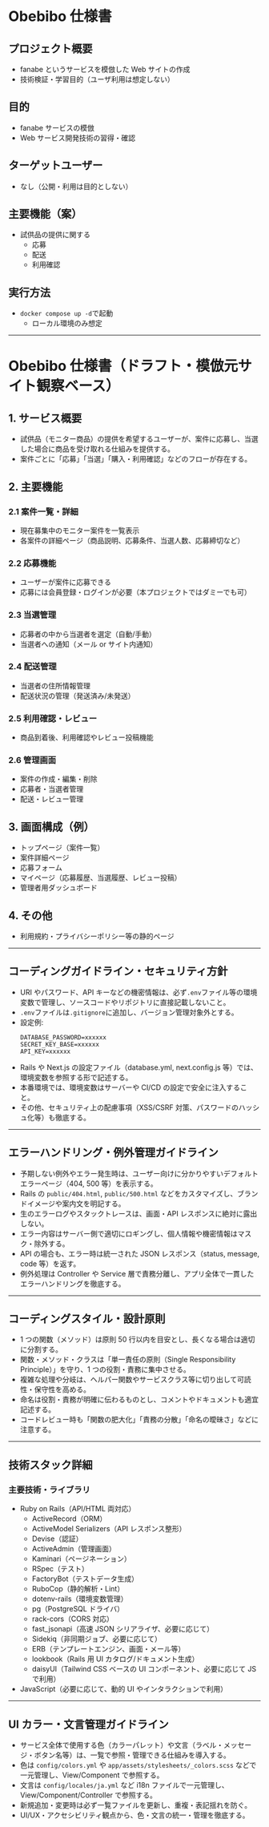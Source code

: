 # Obebibo 仕様書

## プロジェクト概要

- fanabe というサービスを模倣した Web サイトの作成
- 技術検証・学習目的（ユーザ利用は想定しない）

## 目的

- fanabe サービスの模倣
- Web サービス開発技術の習得・確認

## ターゲットユーザー

- なし（公開・利用は目的としない）

## 主要機能（案）

- 試供品の提供に関する
  - 応募
  - 配送
  - 利用確認

## 実行方法

- `docker compose up -d`で起動
  - ローカル環境のみ想定

---

# Obebibo 仕様書（ドラフト・模倣元サイト観察ベース）

## 1. サービス概要

- 試供品（モニター商品）の提供を希望するユーザーが、案件に応募し、当選した場合に商品を受け取れる仕組みを提供する。
- 案件ごとに「応募」「当選」「購入・利用確認」などのフローが存在する。

## 2. 主要機能

### 2.1 案件一覧・詳細

- 現在募集中のモニター案件を一覧表示
- 各案件の詳細ページ（商品説明、応募条件、当選人数、応募締切など）

### 2.2 応募機能

- ユーザーが案件に応募できる
- 応募には会員登録・ログインが必要（本プロジェクトではダミーでも可）

### 2.3 当選管理

- 応募者の中から当選者を選定（自動/手動）
- 当選者への通知（メール or サイト内通知）

### 2.4 配送管理

- 当選者の住所情報管理
- 配送状況の管理（発送済み/未発送）

### 2.5 利用確認・レビュー

- 商品到着後、利用確認やレビュー投稿機能

### 2.6 管理画面

- 案件の作成・編集・削除
- 応募者・当選者管理
- 配送・レビュー管理

## 3. 画面構成（例）

- トップページ（案件一覧）
- 案件詳細ページ
- 応募フォーム
- マイページ（応募履歴、当選履歴、レビュー投稿）
- 管理者用ダッシュボード

## 4. その他

- 利用規約・プライバシーポリシー等の静的ページ

---

## コーディングガイドライン・セキュリティ方針

- URI やパスワード、API キーなどの機密情報は、必ず`.env`ファイル等の環境変数で管理し、ソースコードやリポジトリに直接記載しないこと。
- `.env`ファイルは`.gitignore`に追加し、バージョン管理対象外とする。
- 設定例:
  ```env
  DATABASE_PASSWORD=xxxxxx
  SECRET_KEY_BASE=xxxxxx
  API_KEY=xxxxxx
  ```
- Rails や Next.js の設定ファイル（database.yml, next.config.js 等）では、環境変数を参照する形で記述する。
- 本番環境では、環境変数はサーバーや CI/CD の設定で安全に注入すること。
- その他、セキュリティ上の配慮事項（XSS/CSRF 対策、パスワードのハッシュ化等）も徹底する。

---

## エラーハンドリング・例外管理ガイドライン

- 予期しない例外やエラー発生時は、ユーザー向けに分かりやすいデフォルトエラーページ（404, 500 等）を表示する。
- Rails の `public/404.html`, `public/500.html` などをカスタマイズし、ブランドイメージや案内文を明記する。
- 生のエラーログやスタックトレースは、画面・API レスポンスに絶対に露出しない。
- エラー内容はサーバー側で適切にロギングし、個人情報や機密情報はマスク・除外する。
- API の場合も、エラー時は統一された JSON レスポンス（status, message, code 等）を返す。
- 例外処理は Controller や Service 層で責務分離し、アプリ全体で一貫したエラーハンドリングを徹底する。

---

## コーディングスタイル・設計原則

- 1 つの関数（メソッド）は原則 50 行以内を目安とし、長くなる場合は適切に分割する。
- 関数・メソッド・クラスは「単一責任の原則（Single Responsibility Principle）」を守り、1 つの役割・責務に集中させる。
- 複雑な処理や分岐は、ヘルパー関数やサービスクラス等に切り出して可読性・保守性を高める。
- 命名は役割・責務が明確に伝わるものとし、コメントやドキュメントも適宜記述する。
- コードレビュー時も「関数の肥大化」「責務の分散」「命名の曖昧さ」などに注意する。

---

## 技術スタック詳細

### 主要技術・ライブラリ

- Ruby on Rails（API/HTML 両対応）
  - ActiveRecord（ORM）
  - ActiveModel Serializers（API レスポンス整形）
  - Devise（認証）
  - ActiveAdmin（管理画面）
  - Kaminari（ページネーション）
  - RSpec（テスト）
  - FactoryBot（テストデータ生成）
  - RuboCop（静的解析・Lint）
  - dotenv-rails（環境変数管理）
  - pg（PostgreSQL ドライバ）
  - rack-cors（CORS 対応）
  - fast_jsonapi（高速 JSON シリアライザ、必要に応じて）
  - Sidekiq（非同期ジョブ、必要に応じて）
  - ERB（テンプレートエンジン、画面・メール等）
  - lookbook（Rails 用 UI カタログ/ドキュメント生成）
  - daisyUI（Tailwind CSS ベースの UI コンポーネント、必要に応じて JS で利用）
- JavaScript（必要に応じて、動的 UI やインタラクションで利用）

---

## UI カラー・文言管理ガイドライン

- サービス全体で使用する色（カラーパレット）や文言（ラベル・メッセージ・ボタン名等）は、一覧で参照・管理できる仕組みを導入する。
- 色は `config/colors.yml` や `app/assets/stylesheets/_colors.scss` などで一元管理し、View/Component で参照する。
- 文言は `config/locales/ja.yml` など i18n ファイルで一元管理し、View/Component/Controller で参照する。
- 新規追加・変更時は必ず一覧ファイルを更新し、重複・表記揺れを防ぐ。
- UI/UX・アクセシビリティ観点から、色・文言の統一・管理を徹底する。